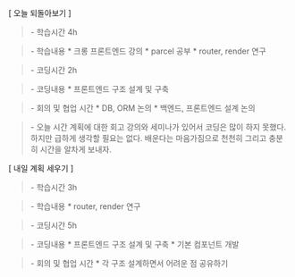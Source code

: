 [ 오늘 되돌아보기 ]

> \- 학습시간
> 4h

> \- 학습내용
> \* 크롱 프론트엔드 강의
> \* parcel 공부
> \* router, render 연구

> \- 코딩시간
> 2h

> \- 코딩내용
> \* 프론트엔드 구조 설계 및 구축

> \- 회의 및 협업 시간
> \* DB, ORM 논의
> \* 백엔드, 프론트엔드 설계 논의

> \- 오늘 시간 계획에 대한 회고
> 강의와 세미나가 있어서 코딩은 많이 하지 못했다. 하지만 급하게 생각할 필요는 없다. 배운다는 마음가짐으로 천천히 그리고 충분히 시간을 알차게 보내자.

[ 내일 계획 세우기 ]

> \- 학습시간
> 3h

> \- 학습내용
> \* router, render 연구

> \- 코딩시간
> 5h

> \- 코딩내용
> \* 프론트엔드 구조 설계 및 구축
> \* 기본 컴포넌트 개발

> \- 회의 및 협업 시간
> \* 각 구조 설계하면서 어려운 점 공유하기
